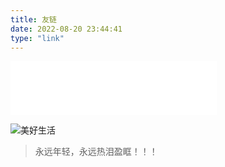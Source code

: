```yaml
---
title: 友链
date: 2022-08-20 23:44:41
type: "link"
---
```

<iframe frameborder="no" border="0" marginwidth="0" marginheight="0" width=330 height=86 src="//music.163.com/outchain/player?type=2&id=1380075991&auto=1&height=66"></iframe>


![美好生活](http://yingx-hanlh.oss-cn-beijing.aliyuncs.com/myImage/womeng.jpg)

>永远年轻，永远热泪盈眶！！！